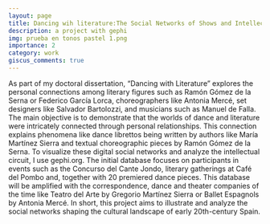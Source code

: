 ```yaml
---
layout: page
title: Dancing wih literature:The Social Networks of Shows and Intellectual Circuits in Spain (1911-1933)
description: a project with gephi 
img: prueba en tonos pastel 1.png
importance: 2
category: work
giscus_comments: true
---
```


As part of my doctoral dissertation, “Dancing with Literature” explores the personal connections among literary figures such as Ramón Gómez de la Serna or Federico García Lorca,  choreographers like Antonia Mercé, set designers like Salvador Bartolozzi, and musicians such as Manuel de Falla. The main objective is to demonstrate that the worlds of dance and literature were intricately connected through personal relationships. This connection explains phenomena like dance librettos being written by authors like María Martínez Sierra and textual choreographic pieces by Ramón Gómez de la Serna. To visualize these digital social networks and analyze the intellectual circuit, I use gephi.org. The initial database focuses on participants in events such as the Concurso del Cante Jondo, literary gatherings at Café del Pombo and, together with 20 premiered dance pieces. This database will be amplified with the correspondence, dance and theater companies of the time like Teatro del Arte by Gregorio Martínez Sierra or Ballet Espagnols by Antonia Mercé. In short,  this project aims to illustrate and analyze the social networks shaping the cultural landscape of early 20th-century Spain.


